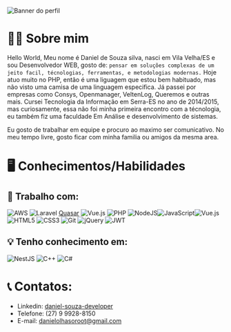 ![Banner do perfil](https://i.ibb.co/Qr1j6TH/Banner-README.png)

# 🙋‍♂️ Sobre mim
Hello World, Meu nome é Daniel de Souza silva, nasci em Vila Velha/ES e sou Desenvolvedor WEB, gosto de: `pensar em soluções complexas de um jeito facil, técnologias, ferramentas, e metodologias modernas.`
Hoje atuo muito no PHP, então é uma liguagem que estou bem habituado, mas não visto uma camisa de uma linguagem especifica.
Já passei por empresas como Consys, Openmanager, VeltenLog, Queremos e outras mais. Cursei Tecnologia da Informação em Serra-ES no ano de 2014/2015, mas curiosamente, essa não foi minha primeira encontro com a técnologia, eu também fiz uma faculdade Em Análise e desenvolvimento de sistemas.

Eu gosto de trabalhar em equipe e procuro ao maximo ser comunicativo. No meu tempo livre, gosto ficar com minha familia ou amigos da mesma area.
# 🖥️ Conhecimentos/Habilidades
## 🔧 Trabalho com:
![AWS](https://img.shields.io/badge/AWS-%23FF9900.svg?style=for-the-badge&logo=amazon-aws&logoColor=white) ![Laravel](https://img.shields.io/badge/laravel-%23FF2D20.svg?style=for-the-badge&logo=laravel&logoColor=white) [Quasar](https://img.shields.io/badge/Quasar-16B7FB?style=for-the-badge&logo=quasar&logoColor=black) ![Vue.js](https://img.shields.io/badge/vuejs-%2335495e.svg?style=for-the-badge&logo=vuedotjs&logoColor=%234FC08D) ![PHP](https://img.shields.io/badge/php-%23777BB4.svg?style=for-the-badge&logo=php&logoColor=white) ![NodeJS](https://img.shields.io/badge/node.js-6DA55F?style=for-the-badge&logo=node.js&logoColor=white)![JavaScript](https://img.shields.io/badge/javascript-%23323330.svg?style=for-the-badge&logo=javascript&logoColor=%23F7DF1E)![Vue.js](https://img.shields.io/badge/vuejs-%2335495e.svg?style=for-the-badge&logo=vuedotjs&logoColor=%234FC08D) ![HTML5](https://img.shields.io/badge/html5-%23E34F26.svg?style=for-the-badge&logo=html5&logoColor=white) ![CSS3](https://img.shields.io/badge/css3-%231572B6.svg?style=for-the-badge&logo=css3&logoColor=white) ![Git](https://img.shields.io/badge/git-%23F05033.svg?style=for-the-badge&logo=git&logoColor=white) ![jQuery](https://img.shields.io/badge/jquery-%230769AD.svg?style=for-the-badge&logo=jquery&logoColor=white) ![JWT](https://img.shields.io/badge/JWT-black?style=for-the-badge&logo=JSON%20web%20tokens)

## 💡 Tenho conhecimento em:
![NestJS](https://img.shields.io/badge/nestjs-%23E0234E.svg?style=for-the-badge&logo=nestjs&logoColor=white) ![C++](https://img.shields.io/badge/c++-%2300599C.svg?style=for-the-badge&logo=c%2B%2B&logoColor=white) ![C#](https://img.shields.io/badge/c%23-%23239120.svg?style=for-the-badge&logo=c-sharp&logoColor=white)


# 📞 Contatos:
- Linkedin: [daniel-souza-developer](https://www.linkedin.com/in/daniel-souza-developer/)
- Telefone: (27) 9 9928-8150
- E-mail: danielolhasoroot@gmail.com
